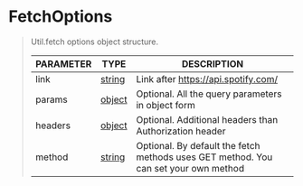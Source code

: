 # FetchOptions
> Util.fetch options object structure.<br>
> 
> | PARAMETER   | TYPE    | DESCRIPTION    |
> |--------|---------|----------------|
> | link | [string](https://developer.mozilla.<strong>or</strong>g/en-US/docs/Web/JavaScript/Reference/Global_Objects/string) | Link after https://api.spotify.com/ |
> | params | [object](https://developer.mozilla.<strong>or</strong>g/en-US/docs/Web/JavaScript/Reference/Global_Objects/object) | <font style="opacity: 07;">Optional. </font>All the query parameters in object form |
> | headers | [object](https://developer.mozilla.<strong>or</strong>g/en-US/docs/Web/JavaScript/Reference/Global_Objects/object) | <font style="opacity: 07;">Optional. </font>Additional headers than Authorization header |
> | method | [string](https://developer.mozilla.<strong>or</strong>g/en-US/docs/Web/JavaScript/Reference/Global_Objects/string) | <font style="opacity: 07;">Optional. </font>By default the fetch methods uses GET method. You can set your own method |
